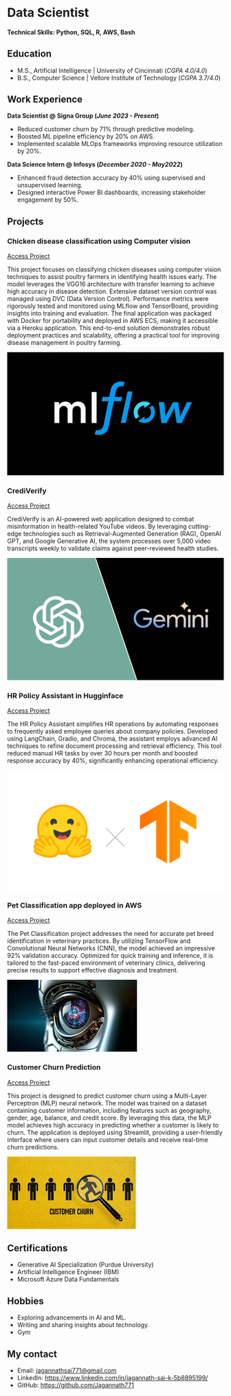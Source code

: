 # Data Scientist

#### Technical Skills: Python, SQL, R, AWS, Bash

## Education						       		
- M.S., Artificial Intelligence	| University of Cincinnati (_CGPA 4.0/4.0_)	 		        		
- B.S., Computer Science        | Vellore Institute of Technology (_CGPA 3.7/4.0_)

## Work Experience
**Data Scientist @ Signa Group (_June 2023 - Present_)**
- Reduced customer churn by 71% through predictive modeling.
- Boosted ML pipeline efficiency by 20% on AWS.
- Implemented scalable MLOps frameworks improving resource utilization by 20%.

**Data Science Intern @ Infosys (_December 2020 - May2022_)**
- Enhanced fraud detection accuracy by 40% using supervised and unsupervised learning.
- Designed interactive Power BI dashboards, increasing stakeholder engagement by 50%.

## Projects
### Chicken disease classification using Computer vision
[Access Project](https://github.com/Jagannath771/Chicken-Disease-Classification-Project/tree/main)

This project focuses on classifying chicken diseases using computer vision techniques to assist poultry farmers in identifying health issues early. The model leverages the VGG16 architecture with transfer learning to achieve high accuracy in disease detection. Extensive dataset version control was managed using DVC (Data Version Control). Performance metrics were rigorously tested and monitored using MLflow and TensorBoard, providing insights into training and evaluation. The final application was packaged with Docker for portability and deployed in AWS ECS, making it accessible via a Heroku application. This end-to-end solution demonstrates robust deployment practices and scalability, offering a practical tool for improving disease management in poultry farming.

![With](/Assets/MLflow-logo.png)

### CrediVerify
[Access Project](https://github.com/Jagannath771/Youtube_Summarizer)

CrediVerify is an AI-powered web application designed to combat misinformation in health-related YouTube videos. By leveraging cutting-edge technologies such as Retrieval-Augmented Generation (RAG), OpenAI GPT, and Google Generative AI, the system processes over 5,000 video transcripts weekly to validate claims against peer-reviewed health studies.

![With](/Assets/geminiopenai.png)

### HR Policy Assistant in Hugginface
[Access Project](https://github.com/Jagannath771/NestleHRAssistant)

The HR Policy Assistant simplifies HR operations by automating responses to frequently asked employee queries about company policies. Developed using LangChain, Gradio, and Chroma, the assistant employs advanced AI techniques to refine document processing and retrieval efficiency. This tool reduced manual HR tasks by over 30 hours per month and boosted response accuracy by 40%, significantly enhancing operational efficiency.

![With](/Assets/huggingface.png)

### Pet Classification app deployed in AWS
[Access Project](https://github.com/Jagannath771/Pet-classification)

The Pet Classification project addresses the need for accurate pet breed identification in veterinary practices. By utilizing TensorFlow and Convolutional Neural Networks (CNN), the model achieved an impressive 92% validation accuracy. Optimized for quick training and inference, it is tailored to the fast-paced environment of veterinary clinics, delivering precise results to support effective diagnosis and treatment.

![With](/Assets/CV.jpg)

### Customer Churn Prediction
[Access Project](https://github.com/Jagannath771/Customer-Churn-Prediction)

This project is designed to predict customer churn using a Multi-Layer Perceptron (MLP) neural network. The model was trained on a dataset containing customer information, including features such as geography, gender, age, balance, and credit score. By leveraging this data, the MLP model achieves high accuracy in predicting whether a customer is likely to churn. The application is deployed using Streamlit, providing a user-friendly interface where users can input customer details and receive real-time churn predictions. 

![With](/Assets/churn.jpg)

## Certifications
- Generative AI Specialization (Purdue University)
- Artificial Intelligence Engineer (IBM)
- Microsoft Azure Data Fundamentals

## Hobbies
- Exploring advancements in AI and ML.
- Writing and sharing insights about technology.
- Gym

## My contact
- Email: jagannathsai771@gmail.com
- LinkedIn: https://www.linkedin.com/in/jagannath-sai-k-5b8895199/
- GitHub: https://github.com/Jagannath771

